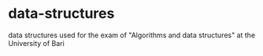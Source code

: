 # data-structures
data structures used for the exam of "Algorithms and data structures" at the University of Bari
